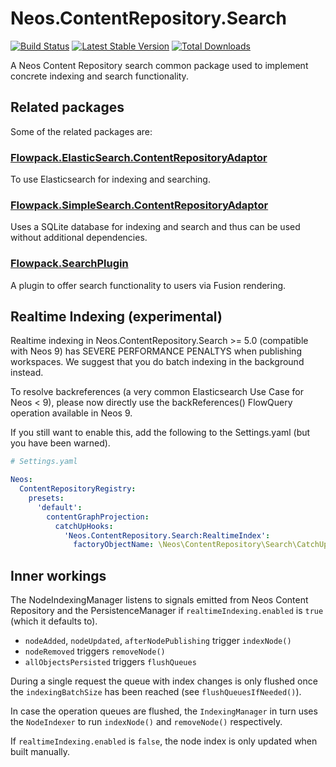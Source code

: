 # Neos.ContentRepository.Search

[![Build Status](https://travis-ci.com/neos/content-repository-search.svg)](https://travis-ci.com/neos/content-repository-search) [![Latest Stable Version](https://poser.pugx.org/neos/content-repository-search/v/stable)](https://packagist.org/packages/neos/content-repository-search) [![Total Downloads](https://poser.pugx.org/neos/content-repository-search/downloads)](https://packagist.org/packages/neos/content-repository-search)

A Neos Content Repository search common package used to implement concrete indexing and search functionality.

## Related packages

Some of the related packages are:

### [Flowpack.ElasticSearch.ContentRepositoryAdaptor](https://github.com/Flowpack/Flowpack.ElasticSearch.ContentRepositoryAdaptor/)

To use Elasticsearch for indexing and searching.

### [Flowpack.SimpleSearch.ContentRepositoryAdaptor](https://github.com/Flowpack/Flowpack.SimpleSearch.ContentRepositoryAdaptor.git)

Uses a SQLite database for indexing and search and thus can be used without additional dependencies.

### [Flowpack.SearchPlugin](https://github.com/Flowpack/Flowpack.SearchPlugin.git)

A plugin to offer search functionality to users via Fusion rendering.

## Realtime Indexing (experimental)

Realtime indexing in Neos.ContentRepository.Search >= 5.0 (compatible with Neos 9)
has SEVERE PERFORMANCE PENALTYS when publishing workspaces. We suggest that you do batch indexing
in the background instead.

To resolve backreferences (a very common Elasticsearch Use Case for Neos < 9), please now directly
use the backReferences() FlowQuery operation available in Neos 9.

If you still want to enable this, add the following to the Settings.yaml (but you have been warned).

```yaml
# Settings.yaml

Neos:
  ContentRepositoryRegistry:
    presets:
      'default':
        contentGraphProjection:
          catchUpHooks:
            'Neos.ContentRepository.Search:RealtimeIndex':
              factoryObjectName: \Neos\ContentRepository\Search\CatchUpHook\RealTimeIndexCatchUpHookFactory

```


## Inner workings

The NodeIndexingManager listens to signals emitted from Neos Content Repository and the PersistenceManager if
`realtimeIndexing.enabled` is `true` (which it defaults to).

- `nodeAdded`, `nodeUpdated`, `afterNodePublishing` trigger `indexNode()`
- `nodeRemoved` triggers `removeNode()`
- `allObjectsPersisted` triggers `flushQueues`

During a single request the queue with index changes is only flushed once the `indexingBatchSize`
has been reached (see `flushQueuesIfNeeded()`).

In case the operation queues are flushed, the `IndexingManager` in turn uses the `NodeIndexer`
to run `indexNode()` and `removeNode()` respectively.

If `realtimeIndexing.enabled` is `false`, the node index is only updated when built manually.
